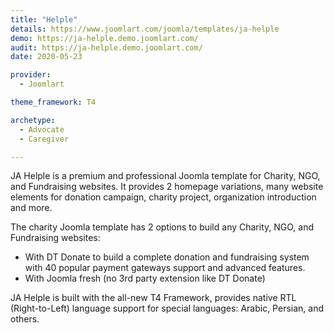 ```yaml
---
title: "Helple"
details: https://www.joomlart.com/joomla/templates/ja-helple
demo: https://ja-helple.demo.joomlart.com/
audit: https://ja-helple.demo.joomlart.com/
date: 2020-05-23

provider:
  - Joomlart

theme_framework: T4

archetype:
  - Advocate
  - Caregiver

---
```


JA Helple is a premium and professional Joomla template for Charity, NGO, and Fundraising websites. It provides 2 homepage variations, many website elements for donation campaign, charity project, organization introduction and more.

The charity Joomla template has 2 options to build any Charity, NGO, and Fundraising websites:

* With DT Donate to build a complete donation and fundraising system with 40 popular payment gateways support and advanced features.
* With Joomla fresh (no 3rd party extension like DT Donate)

JA Helple is built with the all-new T4 Framework, provides native RTL (Right-to-Left) language support for special languages: Arabic, Persian, and others.